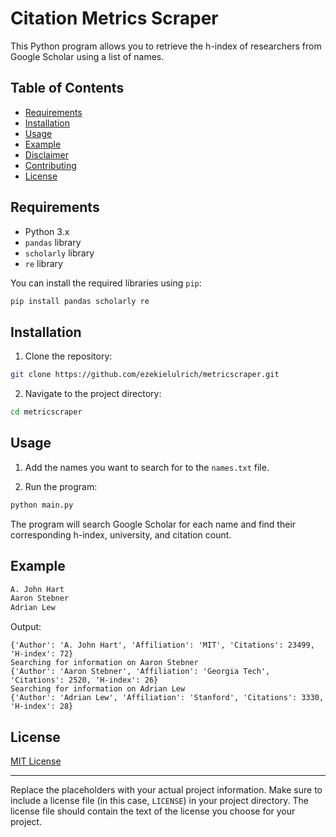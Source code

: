 # Citation Metrics Scraper

This Python program allows you to retrieve the h-index of researchers from Google Scholar using a list of names.

## Table of Contents

- [Requirements](#requirements)
- [Installation](#installation)
- [Usage](#usage)
- [Example](#example)
- [Disclaimer](#disclaimer)
- [Contributing](#contributing)
- [License](#license)

## Requirements

- Python 3.x
- `pandas` library
- `scholarly` library
- `re` library

You can install the required libraries using `pip`:

```bash
pip install pandas scholarly re
```

## Installation

1. Clone the repository:

```bash
git clone https://github.com/ezekielulrich/metricscraper.git
```

2. Navigate to the project directory:

```bash
cd metricscraper
```

## Usage

1. Add the names you want to search for to the `names.txt` file.

2. Run the program:

```bash
python main.py
```

The program will search Google Scholar for each name and find their corresponding h-index, university, and citation count.

## Example

```txt
A. John Hart
Aaron Stebner
Adrian Lew
```

Output:

```
{'Author': 'A. John Hart', 'Affiliation': 'MIT', 'Citations': 23499, 'H-index': 72}
Searching for information on Aaron Stebner
{'Author': 'Aaron Stebner', 'Affiliation': 'Georgia Tech', 'Citations': 2520, 'H-index': 26}
Searching for information on Adrian Lew
{'Author': 'Adrian Lew', 'Affiliation': 'Stanford', 'Citations': 3330, 'H-index': 28}
```

## License

[MIT License](LICENSE)

---

Replace the placeholders with your actual project information. Make sure to include a license file (in this case, `LICENSE`) in your project directory. The license file should contain the text of the license you choose for your project.
